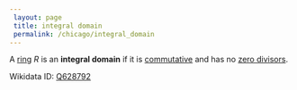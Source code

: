 ```yaml
---
 layout: page
 title: integral domain
 permalink: /chicago/integral_domain
---
```

A [ring](https://defsmath.github.io/DefsMath/ring) $R$ is an **integral domain** if it is [commutative](https://defsmath.github.io/DefsMath/commutative) and has no [zero divisors](https://defsmath.github.io/DefsMath/zero_divisor).

Wikidata ID: [Q628792](https://www.wikidata.org/wiki/Q628792)